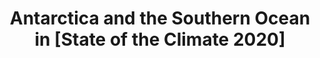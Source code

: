 ---
title: "Antarctica and the Southern Ocean in [State of the Climate 2020]"
citation: "Stammerjohn, S., Scambos, T.A., Adusumilli, S., Barreira, S., Bernhard, G.H., Bozkurt, D., Bushinsky, S.M., Clem, K.R., Colwell, S., Coy, L. and De Laat, J., **du Plessis, M.,** 2021. Antarctica and the Southern Ocean in [State of the Climate 2020]. Bulletin of the American Meteorological Society, 102(8), pp.S317-S356."
doi: "https://doi.org/10.1175/BAMS-D-21-0081.1" 
category: manuscripts
---